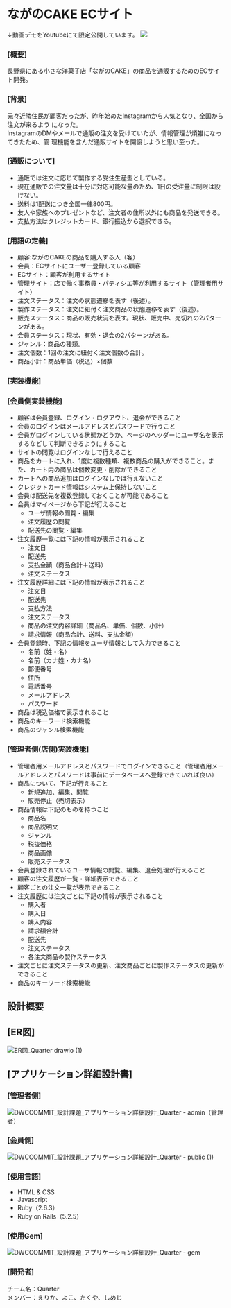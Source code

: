 # ながのCAKE ECサイト
↓動画デモをYoutubeにて限定公開しています。
[![](https://img.youtube.com/vi/sIcvKND-uOA/0.jpg)](https://www.youtube.com/watch?v=sIcvKND-uOA)  

### [概要]
長野県にある小さな洋菓子店「ながのCAKE」の商品を通販するためのECサイト開発。

### [背景]
元々近隣住民が顧客だったが、昨年始めたInstagramから人気となり、全国から注文が来るよう
になった。  
InstagramのDMやメールで通販の注文を受けていたが、情報管理が煩雑になってきたため、管
理機能を含んだ通販サイトを開設しようと思い至った。  

### [通販について]
-  通販では注文に応じて製作する受注生産型としている。  
-  現在通販での注文量は十分に対応可能な量のため、1日の受注量に制限は設けない。  
-  送料は1配送につき全国一律800円。  
-  友人や家族へのプレゼントなど、注文者の住所以外にも商品を発送できる。  
-  支払方法はクレジットカード、銀行振込から選択できる。  

### [用語の定義]
-  顧客:ながのCAKEの商品を購入する人（客）  
-  会員：ECサイトにユーザー登録している顧客  
-  ECサイト：顧客が利用するサイト  
-  管理サイト：店で働く事務員・パティシエ等が利用するサイト（管理者用サイト）  
-  注文ステータス：注文の状態遷移を表す（後述）。  
-  製作ステータス：注文に紐付く注文商品の状態遷移を表す（後述）。  
-  販売ステータス：商品の販売状況を表す。現状、販売中、売切れの2パターンがある。  
-  会員ステータス：現状、有効・退会の2パターンがある。  
-  ジャンル：商品の種類。  
-  注文個数：1回の注文に紐付く注文個数の合計。  
-  商品小計：商品単価（税込）×個数  

### [実装機能]  
  
### [会員側実装機能]
-  顧客は会員登録、ログイン・ログアウト、退会ができること  
-  会員のログインはメールアドレスとパスワードで行うこと  
-  会員がログインしている状態かどうか、ページのヘッダーにユーザ名を表示するなどして判断できるようにすること  
-  サイトの閲覧はログインなしで行えること  
-  商品をカートに入れ、1度に複数種類、複数商品の購入ができること。また、カート内の商品は個数変更・削除ができること  
-  カートへの商品追加はログインなしでは行えないこと  
-  クレジットカード情報はシステム上保持しないこと  
-  会員は配送先を複数登録しておくことが可能であること  
-  会員はマイページから下記が行えること  
   -  ユーザ情報の閲覧・編集  
   -  注文履歴の閲覧  
   -  配送先の閲覧・編集  
-  注文履歴一覧には下記の情報が表示されること  
   -  注文日  
   -  配送先  
   -  支払金額（商品合計＋送料）  
   -  注文ステータス  
-  注文履歴詳細には下記の情報が表示されること  
   -  注文日  
   -  配送先  
   -  支払方法  
   -  注文ステータス  
   -  商品の注文内容詳細（商品名、単価、個数、小計）  
   -  請求情報（商品合計、送料、支払金額）  
-  会員登録時、下記の情報をユーザ情報として入力できること  
   -  名前（姓・名）  
   -  名前（カナ姓・カナ名）  
   -  郵便番号  
   -  住所  
   -  電話番号  
   -  メールアドレス  
   -  パスワード  
-  商品は税込価格で表示されること  
-  商品のキーワード検索機能  
-  商品のジャンル検索機能

### [管理者側(店側)実装機能]
- 管理者用メールアドレスとパスワードでログインできること（管理者用メールアドレスとパスワードは事前にデータベースへ登録できていれば良い）
- 商品について、下記が行えること
  -  新規追加、編集、閲覧
  -  販売停止（売切表示）
- 商品情報は下記のものを持つこと
  -  商品名
  -  商品説明文
  -  ジャンル
  -  税抜価格
  -  商品画像
  -  販売ステータス
- 会員登録されているユーザ情報の閲覧、編集、退会処理が行えること
- 顧客の注文履歴が一覧・詳細表示できること
- 顧客ごとの注文一覧が表示できること
- 注文履歴には注文ごとに下記の情報が表示されること
  -  購入者
  -  購入日
  -  購入内容
  -  請求額合計
  -  配送先
  -  注文ステータス
  -  各注文商品の製作ステータス
- 注文ごとに注文ステータスの更新、注文商品ごとに製作ステータスの更新ができること
- 商品のキーワード検索機能

## 設計概要

## [ER図]
![ER図_Quarter drawio (1)](https://user-images.githubusercontent.com/86665594/138384650-6567dc9b-3ffa-4bb6-9187-6d98762a2334.png)


## [アプリケーション詳細設計書]
### [管理者側]
![DWCCOMMIT_設計課題_アプリケーション詳細設計_Quarter - admin（管理者）](https://user-images.githubusercontent.com/86665594/138385655-a94faeb8-9736-4c58-bd06-ad6644553e65.jpg)

### [会員側]
![DWCCOMMIT_設計課題_アプリケーション詳細設計_Quarter - public (1)](https://user-images.githubusercontent.com/86665594/138385579-9561d56e-e426-4709-943b-b711caf7d906.jpg)

### [使用言語]
- HTML & CSS
- Javascript
- Ruby（2.6.3）
- Ruby on Rails（5.2.5）

### [使用Gem]
![DWCCOMMIT_設計課題_アプリケーション詳細設計_Quarter - gem](https://user-images.githubusercontent.com/86665594/138386183-87884c3e-604d-434c-8c22-34f7b3ca14ab.jpg)


### [開発者]
チーム名：Quarter  
メンバー：えりか、よこ、たくや、しめじ  
